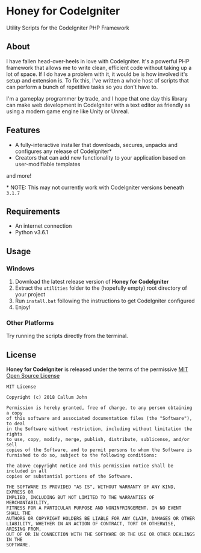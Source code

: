 # Honey for CodeIgniter
Utility Scripts for the CodeIgniter PHP Framework

## About
I have fallen head-over-heels in love with CodeIgniter.
It's a powerful PHP framework that allows me to write clean, efficient code
without taking up a lot of space. If I do have a problem with it, it would be
is how involved it's setup and extension is. To fix this, I've written a
whole host of scripts that can perform a bunch of repetitive tasks so you don't
have to.

I'm a gameplay programmer by trade, and I hope that one day this library can make
web development in CodeIgniter with a text editor as friendly as using a modern
game engine like Unity or Unreal.

## Features
- A fully-interactive installer that downloads, secures, unpacks and configures 
  any release of CodeIgniter*
- Creators that can add new functionality to your application based on
  user-modifiable templates

and more!

\* NOTE: This may not currently work with CodeIgniter versions beneath `3.1.7`

## Requirements
- An internet connection
- Python v3.6.1

## Usage
### Windows
1. Download the latest release version of **Honey for CodeIgniter**
2. Extract the `utilities` folder to the (hopefully empty) root directory of
   your project
3. Run `install.bat` following the instructions to get CodeIgniter configured
4. Enjoy!

### Other Platforms
Try running the scripts directly from the terminal.

## License

**Honey for CodeIgniter** is released under the terms of the permissive
[MIT Open Source License](https://opensource.org/licenses/MIT)

```
MIT License

Copyright (c) 2018 Callum John

Permission is hereby granted, free of charge, to any person obtaining a copy
of this software and associated documentation files (the "Software"), to deal
in the Software without restriction, including without limitation the rights
to use, copy, modify, merge, publish, distribute, sublicense, and/or sell
copies of the Software, and to permit persons to whom the Software is
furnished to do so, subject to the following conditions:

The above copyright notice and this permission notice shall be included in all
copies or substantial portions of the Software.

THE SOFTWARE IS PROVIDED "AS IS", WITHOUT WARRANTY OF ANY KIND, EXPRESS OR
IMPLIED, INCLUDING BUT NOT LIMITED TO THE WARRANTIES OF MERCHANTABILITY,
FITNESS FOR A PARTICULAR PURPOSE AND NONINFRINGEMENT. IN NO EVENT SHALL THE
AUTHORS OR COPYRIGHT HOLDERS BE LIABLE FOR ANY CLAIM, DAMAGES OR OTHER
LIABILITY, WHETHER IN AN ACTION OF CONTRACT, TORT OR OTHERWISE, ARISING FROM,
OUT OF OR IN CONNECTION WITH THE SOFTWARE OR THE USE OR OTHER DEALINGS IN THE
SOFTWARE.

```